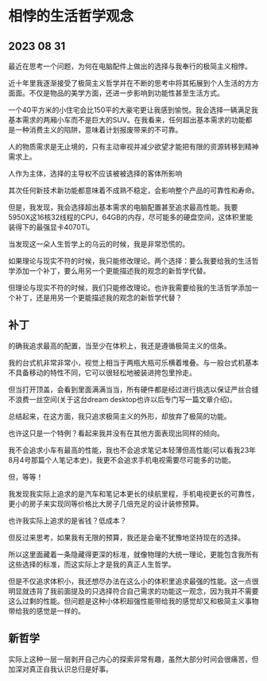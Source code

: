 # 相悖的生活哲学观念

## 2023 08 31

最近在思考一个问题，为何在电脑配件上做出的选择与我奉行的极简主义相悖。

近十年里我逐渐接受了极简主义哲学并在不断的思考中将其拓展到个人生活的方方面面。不仅是物品的美学方面，还进一步影响到功能性甚至生活方式。

一个40平方米的小住宅会比150平的大豪宅更让我感到愉悦。我会选择一辆满足我基本需求的两厢小车而不是巨大的SUV。在我看来，任何超出基本需求的功能都是一种消费主义的陷阱，意味着计划报废带来的不可靠。

人的物质需求是无止境的，只有主动审视并减少欲望才能把有限的资源转移到精神需求上。

人作为主体，选择的主导权不应该被被选择的客体所影响

其次任何新技术新功能都意味着不成熟不稳定，会影响整个产品的可靠性和寿命。

但是，我发现，我会选择超出基本需求的电脑配置甚至追求最高性能。我要5950X这16核32线程的CPU，64GB的内存，尽可能多的硬盘空间，这体积里能装得下的最强显卡4070Ti。

当发现这一朵人生哲学上的乌云的时候，我是非常恐慌的。

如果理论与现实不符的时候，我只能修改理论。两个选择：要么我要给我的生活哲学添加一个补丁，要么用另一个更能描述我的观念的新哲学代替。




但理论与现实不符的时候，我们只能修改理论。也许我需要给我的生活哲学添加一个补丁，还是用另一个更能描述我的观念的新哲学代替？

## 补丁

的确我追求最高的配置，当至少在体积上，我还是遵循极简主义的信条。

我的台式机非常非常小，视觉上相当于两瓶大瓶可乐横着堆叠。与一般台式机基本不具备移动的特性不同，它可以很轻松地被装进挎包里拎走。

但当打开顶盖，会看到里面满满当当，所有硬件都是经过进行挑选以保证严丝合缝不浪费一丝空间(关于这台dream desktop也许以后专门写一篇文章介绍)。

总结起来，在这方面，我只追求极简主义的外形，却放弃了极简的功能。

也许这只是一个特例？看起来我并没有在其他方面表现出同样的倾向。

我不会追求小车有最高的性能，我也不会追求笔记本轻薄但高性能(可以看我23年8月4号那篇个人笔记本史)，我更不会追求手机电视需要尽可能多的功能。

但，等等！

我发现我实际上追求的是汽车和笔记本更长的续航里程，手机电视更长的可靠性，更小的房子来实现同等价格比大房子几倍充足的设计装修预算。

也许我实际上追求的是省钱？低成本？

但反过来思考，如果我有无限的预算，我还是会毫不犹豫地坚持现在的选择。

所以这里面藏着一条隐藏得更深的标准，就像物理的大统一理论，更能包含我所有这些选择的标准，而这实际上才是我的真正人生哲学。




但是不仅追求体积小，我还想尽办法在这么小的体积里追求最强的性能。这一点很明显就违背了我前面提及的只选择符合自己需求的功能这一观念，因为我并不需要这么过剩的性能。但问题是这种小体积超强性能带给我的感觉却又和极简主义事物带给我的感觉是一样的。

## 新哲学


实际上这种一层一层剥开自己内心的探索非常有趣，虽然大部分时间会很痛苦，但加深对真正自我认识总归是好事。